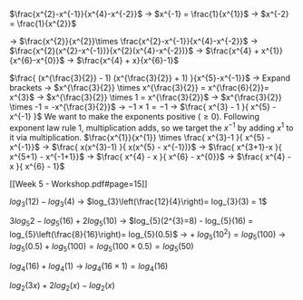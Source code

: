 
$\frac{x^{2}-x^{-1}}{x^{4}-x^{-2}}$
-> $x^{-1} = \frac{1}{x^{1}}$
-> $x^{-2} = \frac{1}{x^{2}}$

-> $\frac{x^{2}}{x^{2}}\times \frac{x^{2}-x^{-1}}{x^{4}-x^{-2}}$
-> $\frac{x^{2}(x^{2}-x^{-1})}{x^{2}(x^{4}-x^{-2})}$
-> $\frac{x^{4} + x^{1}}{x^{6}-x^{0}}$
-> $\frac{x^{4} + x}{x^{6}-1}$
 
$\frac{ (x^{\frac{3}{2}} - 1) (x^{\frac{3}{2}} + 1) }{x^{5}-x^{-1}}$
-> Expand brackets
	-> $x^{\frac{3}{2}} \times x^{\frac{3}{2}} = x^{\frac{6}{2}}= x^{3}$
	-> $x^{\frac{3}{2}} \times 1 = x^{\frac{3}{2}}$
	-> $x^{\frac{3}{2}} \times -1 = -x^{\frac{3}{2}}$ 
	-> $-1 \times 1 = -1$
-> $\frac{ x^{3} - 1 }{ x^{5} - x^{-1} }$
We want to make the exponents positive ($\geq 0$). Following exponent law rule 1, multiplication adds, so we target the $x^{-1}$ by adding $x^{1}$ to it via multiplication.
$\frac{x^{1}}{x^{1}} \times \frac{ x^{3}-1 }{ x^{5} - x^{-1}}$
-> $\frac{ x(x^{3}-1) }{ x(x^{5} - x^{-1})}$
-> $\frac{ x^{3+1}-x }{ x^{5+1} - x^{-1+1}}$
-> $\frac{ x^{4} - x }{ x^{6} - x^{0}}$
-> $\frac{ x^{4} - x }{ x^{6} - 1}$



[[Week 5 - Workshop.pdf#page=15]]


$log_{3}(12) - log_{3}(4)$
-> $log_{3}\left(\frac{12}{4}\right)= log_{3}(3) = 1$

$3log_{5}2 - log_{5}(16) + 2log_{5}(10)$
-> $log_{5}(2^{3}=8) - log_{5}(16) = log_{5}\left(\frac{8}{16}\right)= log_{5}(0.5)$
-> + $log_{5}(10^{2})= log_{5}(100)$
-> $log_{5}(0.5) + log_{5}(100) = log_{5}(100\times0.5) = log_{5}(50)$

$log_{4}(16) + log_{4}(1)$
-> $log_{4}(16\times1) = log_{4}(16)$

$log_{2}(3x) + 2log_{2}(x) - log_{2}(x)$

